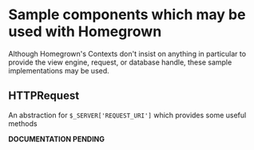 # Sample components which may be used with Homegrown
Although Homegrown's Contexts don't insist on anything in particular to provide the view engine, request, or database handle, these sample implementations may be used.

## HTTPRequest
An abstraction for `$_SERVER['REQUEST_URI']` which provides some useful methods

**DOCUMENTATION PENDING**
